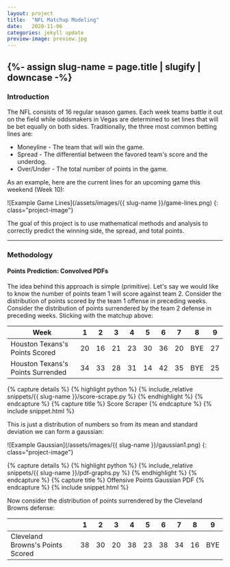 ```yaml
---
layout: project
title:  "NFL Matchup Modeling"
date:   2020-11-06
categories: jekyll update
preview-image: preview.jpg
---
```


{%- assign slug-name = page.title | slugify | downcase -%}
---
### Introduction
The NFL consists of 16 regular season games. Each week teams battle it out on the field while oddsmakers in Vegas
are determined to set lines that will be bet equally on both sides. Traditionally, the three most common betting
lines are:

-  Moneyline - The team that will win the game.
-  Spread - The differential between the favored team's score and the underdog.
-  Over/Under - The total number of points in the game.

As an example, here are the current lines for an upcoming game this weekend (Week 10):


![Example Game Lines](/assets/images/{{ slug-name }}/game-lines.png)
{: class="project-image"}

The goal of this project is to use mathematical methods and analysis to correctly predict the winning side, the spread, and total points.

---

### Methodology

#### Points Prediction: Convolved PDFs
The idea behind this approach is simple (primitive). Let's say we would like to know the number of points team 1
will score against team 2. Consider the distribution of points scored by the team 1 offense
in preceding weeks. Consider the distribution of points surrendered by the team 2 defense in preceding
 weeks. Sticking with the matchup above:


| Week                              |   1 |   2 |   3 |   4 |   5 |   6 |   7 | 8   |   9 |
|-----------------------------------|-----|-----|-----|-----|-----|-----|-----|-----|-----|
| Houston Texans's Points Scored    |  20 |  16 |  21 |  23 |  30 |  36 |  20 | BYE |  27 |
| Houston Texans's Points Surrended |  34 |  33 |  28 |  31 |  14 |  42 |  35 | BYE |  25 |


{% capture details %}
{% highlight python %}
{% include_relative snippets/{{ slug-name }}/score-scrape.py %}
{% endhighlight %}
{% endcapture %}
{% capture title %}
Score Scraper
{% endcapture %}
{% include snippet.html %}


This is just a distribution of numbers so from its mean and standard deviation
we can form a gaussian:

![Example Gaussian](/assets/images/{{ slug-name }}/gaussian1.png)
{: class="project-image"}

{% capture details %}
{% highlight python %}
{% include_relative snippets/{{ slug-name }}/pdf-graphs.py %}
{% endhighlight %}
{% endcapture %}
{% capture title %}
Offensive Points Gaussian PDF
{% endcapture %}
{% include snippet.html %}


Now consider the distribution of points surrendered by the Cleveland Browns defense:

|                                  |   1 |   2 |   3 |   4 |   5 |   6 |   7 |   8 | 9   |
|----------------------------------|-----|-----|-----|-----|-----|-----|-----|-----|-----|
| Cleveland Browns's Points Scored |  38 |  30 |  20 |  38 |  23 |  38 |  34 |  16 | BYE |






